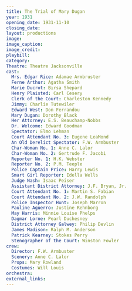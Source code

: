 ```yaml
---
title: The Trial of Mary Dugan
year: 1931
opening_date: 1931-11-10
closing_date: 
layout: productions
image:
image_caption:
image_credit:
playbill:
category:
Theatre: Theatre Jacksonville
cast:
  Mrs. Edgar Rice: Adamae Armbruster
  Ferne Arthur: Agatha Smith
  Marie Ducrot: Birsa Shepard
  Henry Plaisted: Carl Cesery
  Clerk of the Court: Charleston Kennedy
  Jimmy: Charlie Tutewiler
  Edward West: Don Ferrandou
  Mary Dugan: Dorothy Black
  Her Attorney: E.S. Beauchamp-Nobbs
  Dr. Welcome: Edward Goodman
  Spectator: Elmo Lehman
  Court Attendant No. 3: Eugene LeaMond
  An Old Derelict Spectator: F.W. Armbuster
  Char-Woman No. 1: Anne C. Lalor
  Char-Woman No. 2: Gertrude F. Jacobi
  Reporter No. 1: H.K. Webster
  Reporter No. 2: P.M. Teeple
  Police Captain Price: Harry Lewis
  Smart Girl Reporter: Idella Wells
  Judge Nash: Isaac Peiser
  Assistant District Attorney: J.F. Bryan, Jr.
  Court Attendant No. 1: Martin S. Fabian
  Court Attendant No. 2: J.W. Randolph
  Police Inspector Hunt: Joseph Marron
  Pauline Aguerro: Justine Rehnborg
  May Harris: Minnie Louise Phelps
  Dagmar Lorne: Pearl Duchesney
  District Attorney Galwey: Philip Devlin
  James Madison: Ralph M. Anderson
  Patrick Kearney: Stokes Perry
  Stenographer of the Court: Winston Fowler
crew:
  Director: F.W. Armbuster
  Scenery: Anne C. Lalor
  Props: Mary Rowland
  Costumes: Will Louis
orchestra:
external_links:
---
```


